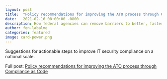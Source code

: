 ```yaml
---
layout: post
title:  "Policy recommendations for improving the ATO process through Compliance as Code"
date:   2021-02-16 08:00:00 -0800
description: How federal agencies can remove barriers to better, faster security
author: fen-labalme
categories: featured
image: card-power.png
---
```


Suggestions for actionable steps to improve IT security compliance on a national scale.

Full post: [Policy recommendations for improving the ATO process through Compliance as Code](https://medium.com/civicactions/policy-recommendations-for-improving-the-ato-process-through-compliance-as-code-524e3005fceb)

